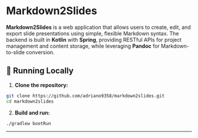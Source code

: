 # Markdown2Slides

**Markdown2Slides** is a web application that allows users to create, edit, and export slide presentations using simple, flexible Markdown syntax. The backend is built in **Kotlin** with **Spring**, providing RESTful APIs for project management and content storage, while leveraging **Pandoc** for Markdown-to-slide conversion.


## 🧪 Running Locally

1. **Clone the repository:**

```bash
git clone https://github.com/adriano9358/markdown2slides.git
cd markdown2slides
```

2. **Build and run:**

```bash
./gradlew bootRun
```

---



